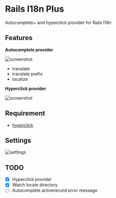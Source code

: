 # Rails I18n Plus

Autocomplete+ and hyperclick provider for Rails I18n

## Features

**Autocomplete provider**

![screenshot](https://i.gyazo.com/5d186719e4543190407eb610ad7ea568.gif)

* translate
* translate prefix
* localize

**Hyperclick provider**

![screenshot](https://i.gyazo.com/366c3376d1120d82c2dca80328d8ffeb.gif)

## Requirement

* [hyperclick](https://atom.io/packages/hyperclick)

## Settings

![settings](https://i.gyazo.com/dc6254868cecb85427771fa6e8cadcb2.png)

## TODO

* [x] Hyperclick provider
* [x] Watch locale directory
* [ ] Autocomplete activerecord error message
